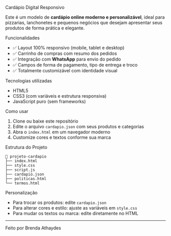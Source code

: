 Cardápio Digital Responsivo

Este é um modelo de **cardápio online moderno e personalizável**, ideal para pizzarias, lanchonetes e pequenos negócios que desejam apresentar seus produtos de forma prática e elegante.

Funcionalidades

- ✅ Layout 100% responsivo (mobile, tablet e desktop)
- ✅ Carrinho de compras com resumo dos pedidos
- ✅ Integração com **WhatsApp** para envio do pedido
- ✅ Campos de forma de pagamento, tipo de entrega e troco
- ✅ Totalmente customizável com identidade visual

Tecnologias utilizadas

- HTML5  
- CSS3 (com variáveis e estrutura responsiva)  
- JavaScript puro (sem frameworks)  

Como usar

1. Clone ou baixe este repositório
2. Edite o arquivo `cardapio.json` com seus produtos e categorias
3. Abra o `index.html` em um navegador moderno
4. Customize cores e textos conforme sua marca

Estrutura do Projeto

```
📁 projeto-cardapio
├── index.html
├── style.css
├── script.js
├── cardapio.json
├── politicas.html
└── termos.html
```

Personalização

- Para trocar os produtos: edite `cardapio.json`
- Para alterar cores e estilo: ajuste as variáveis em `style.css`
- Para mudar os textos ou marca: edite diretamente no HTML

---

Feito por Brenda Athaydes
